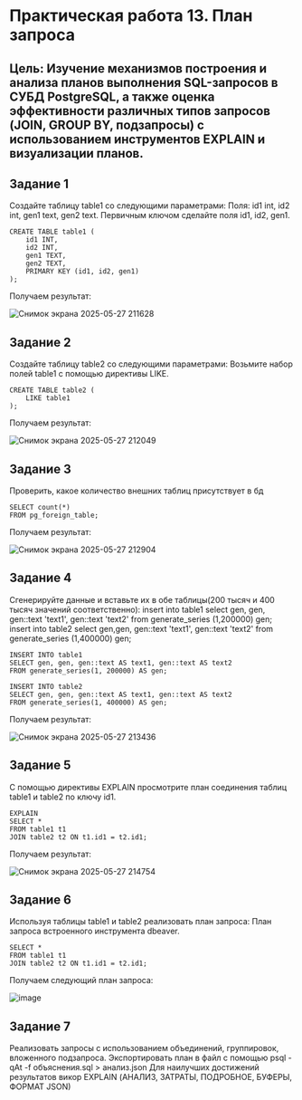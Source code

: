 # Практическая работа 13. План запроса

## Цель: Изучение механизмов построения и анализа планов выполнения SQL-запросов в СУБД PostgreSQL, а также оценка эффективности различных типов запросов (JOIN, GROUP BY, подзапросы) с использованием инструментов EXPLAIN и визуализации планов.

## Задание 1
Создайте таблицу table1 со следующими параметрами:
Поля: id1 int, id2 int, gen1 text, gen2 text.
Первичным ключом сделайте поля id1, id2, gen1.
````
CREATE TABLE table1 (
    id1 INT,
    id2 INT,
    gen1 TEXT,
    gen2 TEXT,
    PRIMARY KEY (id1, id2, gen1)
);
````
Получаем результат:

![Снимок экрана 2025-05-27 211628](https://github.com/user-attachments/assets/37505cb0-ca45-4468-b3e8-4c83a68a5e25)

## Задание 2
Создайте таблицу table2 со следующими параметрами: 
Возьмите набор полей table1 с помощью директивы LIKE.
````
CREATE TABLE table2 (
    LIKE table1
);
````
Получаем результат:

![Снимок экрана 2025-05-27 212049](https://github.com/user-attachments/assets/8843bc15-a4b1-42ab-8dbd-65ebb2986a8f)

## Задание 3
Проверить, какое количество внешних таблиц присутствует в бд
````
SELECT count(*)
FROM pg_foreign_table;
````
Получаем результат:

![Снимок экрана 2025-05-27 212904](https://github.com/user-attachments/assets/cb96b9e5-379f-4d25-b0e7-6563ab70b4b7)

## Задание 4
Сгенерируйте данные и вставьте их в обе таблицы(200 тысяч и 400 тысяч значений соответственно):
insert into table1 select gen, gen, gen::text  'text1', gen::text  'text2' from generate_series (1,200000) gen;
insert into table2 select gen,gen, gen::text  'text1', gen::text  'text2' from generate_series (1,400000) gen;
````
INSERT INTO table1
SELECT gen, gen, gen::text AS text1, gen::text AS text2
FROM generate_series(1, 200000) AS gen;

INSERT INTO table2
SELECT gen, gen, gen::text AS text1, gen::text AS text2
FROM generate_series(1, 400000) AS gen;
````
Получаем результат:

![Снимок экрана 2025-05-27 213436](https://github.com/user-attachments/assets/58ed8b8a-ea4e-4d14-b600-59b0c1c9cff6)

## Задание 5
С помощью директивы EXPLAIN просмотрите план соединения таблиц table1 и table2 по ключу id1.
````
EXPLAIN
SELECT *
FROM table1 t1
JOIN table2 t2 ON t1.id1 = t2.id1;
````
Получаем результат:

![Снимок экрана 2025-05-27 214754](https://github.com/user-attachments/assets/9e45b1ac-0a9f-4a65-896f-a384b93f82f6)

## Задание 6
Используя таблицы table1 и table2 реализовать план запроса:
План запроса встроенного инструмента dbeaver.
````
SELECT *
FROM table1 t1
JOIN table2 t2 ON t1.id1 = t2.id1;
````
Получаем следующий план запроса:

![image](https://github.com/user-attachments/assets/36126117-fba9-4001-8855-00735f2d50ca)

## Задание 7
Реализовать запросы с использованием объединений, группировок, вложенного подзапроса. Экспортировать план в файл с помощью psql -qAt -f объяснения.sql > анализ.json
Для наилучших достижений результатов викор EXPLAIN (АНАЛИЗ, ЗАТРАТЫ, ПОДРОБНОЕ, БУФЕРЫ, ФОРМАТ JSON)

